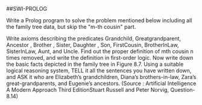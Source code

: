  ##SWI-PROLOG
 
 Write a Prolog program to solve the problem mentioned below including all the family tree data, but skip the "m-th cousin" part.
 
Write axioms describing the predicates Grandchild, Greatgrandparent, Ancestor ,
Brother , Sister, Daughter , Son, FirstCousin, BrotherInLaw, SisterInLaw, Aunt, and
Uncle. Find out the proper definition of mth cousin n times removed, and write the definition in first-order logic. 
Now write down the basic facts depicted in the family tree in
Figure 8.7. Using a suitable logical reasoning system, TELL it all the sentences you have
written down, and ASK it who are Elizabeth’s grandchildren, Diana’s brothers-in-law, Zara’s
great-grandparents, and Eugenie’s ancestors. (Source : Artificial Intelligence
A Modern Approach Third EditionStuart Russell and Peter Norvig, Question-8.14)
